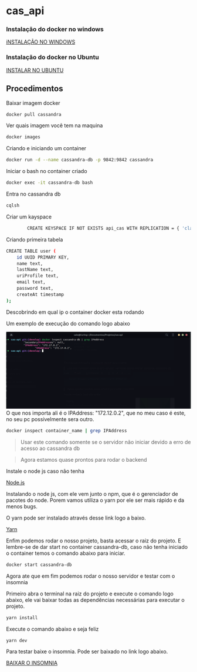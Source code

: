 # cas_api

### Instalação do docker no windows

[iNSTALAÇÃO NO WINDOWS](https://docs.docker.com/desktop/windows/install/)

### Instalação do docker no Ubuntu
[INSTALAR NO UBUNTU](https://docs.docker.com/engine/install/ubuntu/)
 
## Procedimentos
Baixar imagem docker

```bash
docker pull cassandra
```

Ver quais imagem você tem na maquina

```bash
docker images
```

Criando e iniciando um container 

```bash
docker run -d --name cassandra-db -p 9842:9842 cassandra
```

Iniciar o bash no container criado

```bash
docker exec -it cassandra-db bash
```

Entra no cassandra db

```bash
cqlsh
```

Criar um kayspace

```bash
		CREATE KEYSPACE IF NOT EXISTS api_cas WITH REPLICATION = { 'class': 'SimpleStrategy', 'replication_factor' : '1'};
```

Criando primeira tabela

```bash
CREATE TABLE user (
    id UUID PRIMARY KEY, 
    name text,
    lastName text,
    uriProfile text,
    email text,
    password text,
    createAt timestamp 
);
```

Descobrindo em qual ip o container docker esta rodando

Um exemplo de execução do comando logo abaixo

![Terminal](./Image/terminal.png)
O que nos importa ali é o IPAddress: "172.12.0.2", que no meu caso é este, no seu pc possivelmente sera outro.

```bash
docker inspect container_name | grep IPAddress
```

> Usar este comando somente se o servidor não iniciar devido a erro de acesso ao cassandra db


> Agora estamos quase prontos para rodar o backend

Instale o node js caso não tenha

[Node.js](https://nodejs.org/en/)

Instalando o node js, com ele vem junto o npm, que é o gerenciador de pacotes do node. Porem vamos utiliza o yarn por ele ser mais rápido e da menos bugs.

O yarn pode ser instalado através  desse link logo a baixo.

[Yarn](https://classic.yarnpkg.com/en/docs/install/#debian-stable)

Enfim podemos rodar o nosso projeto, basta acessar o raiz do projeto. E lembre-se de dar start no container cassandra-db, caso não tenha iniciado o container temos o comando abaixo para iniciar.

```bash
docker start cassandra-db
```

Agora ate que em fim podemos rodar o nosso servidor e testar com o insomnia

Primeiro abra o terminal na raiz do projeto e execute o comando logo abaixo, ele vai baixar todas as dependências necessárias para executar o projeto.

```bash
yarn install
```

Execute o comando abaixo e seja feliz

```bash
yarn dev
```

Para testar baixe o insomnia. Pode ser baixado no link logo abaixo.

[BAIXAR O INSOMNIA](https://insomnia.rest/download)